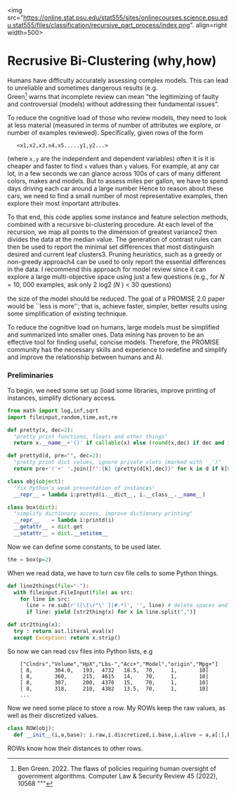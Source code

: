 <img src="https://online.stat.psu.edu/stat555/sites/onlinecourses.science.psu.edu.stat555/files/classification/recursive_part_process/index.png". align=right width=500>

# Recrusive Bi-Clustering (why,how)
Humans have difficulty accurately assessing complex models. This can
lead to unreliable and sometimes dangerous results (e.g.  
Green[^Green22] warns that incomplete review can mean "the legitimizing of faulty and
controversial (models) without addressing their fundamental issues”.

To reduce the cognitive load of those who review models, they need to look
at less material (measured in terms of number of attributes we explore,
or number of examples reviewed).  Specifically, given  rows of the form

       <x1,x2,x3,x4,x5.....y1,y2...>

(where `x,y` are the independent and dependent variables) often it is
it is cheaper and faster to  find  `x` values than `y` values. For
example, at any car lot, in a few seconds we can glance across 100s of
cars of many different colors, makes and models. But to assess miles
per gallon, we have to spend days driving each car around a large
number Hence to reason about these cars, we need to find a small
number of most representative examples, then explore their most
important attributes.

To that end, this code applies some instance and feature selection
methods, combined with a recursive bi-clustering procedure.  At each
level of the recursion, we map all points to the dimension of greatest
variance2 then divides the data at the median value. The generation of
contrast rules can then be used to report the minimal set differences
that most distinguish desired and current leaf clusters3. Pruning
heuristics, such as a greedy or non-greedy approach4 can be used to
only report the essential differences in the data. I recommend this
approach for model review since it can explore a large multi-objective
space using just a few questions (e.g., for 𝑁 = 10, 000 examples, ask
only 2 log2 (𝑁 ) < 30 questions)

the size of the model should be reduced.  The goal of a PROMISE 2.0
paper would be ``less is more''; that is, achieve faster, simpler,
better results using some simplification of existing technique.

To reduce the cognitive load on humans, large models must be
simplified and summarized into smaller ones.  Data mining has proven
to be an effective tool for finding useful, concise models. Therefore,
the PROMISE community has the necessary skills and experience to
redefine and simplify and improve the relationship between humans and
AI.

### Preliminaries 
To begin, we need some set up (load some libraries, improve printing
of instances, simplify dictionary access.

```python
from math import log,inf,sqrt 
import fileinput,random,time,ast,re

def pretty(x, dec=2): 
  "pretty print functions, floats and other things"
  return x.__name__+'()' if callable(x) else (round(x,dec) if dec and isinstance(x,float) else x)

def prettyd(d, pre="", dec=2): 
  "pretty print dict values, ignore private slots (marked with '_')"
  return pre+'('+' '.join([f":{k} {pretty(d[k],dec)}" for k in d if k[0]=="_"])+')'

class obj(object): 
  "fix Python's weak presentation of instances"
  __repr__ = lambda i:prettyd(i.__dict__, i.__class__.__name__)

class box(dict):
  "simplify dictionary access, improve dictionary printing"
  __repr__    = lambda i:printd(i)
  __getattr__ = dict.get
  __setattr__ = dict.__setitem__
```

Now we can define some constants, to be used later.

```python
the = box(p=2)
```

When we read data, we have to turn csv file cells to 
some Python things.

```python
def line2things(file="-"):
  with fileinput.FileInput(file) as src:
    for line in src:
      line = re.sub(r'([\t\r"\' ]|#.*)', '', line) # delete spaces and comments
      if line: yield [str2thing(x) for x in line.split(",")]

def str2thing(x):
  try : return ast.literal_eval(x)
  except Exception: return x.strip()
```

So now we can read csv files into Python lists, e.g

        ["Clndrs","Volume","HpX","Lbs-","Acc+","Model","origin","Mpg+"]
        [ 8,       304.0,   193,  4732   18.5,  70,     1,       10]
        [ 8,       360,     215,  4615   14,    70,     1,       10]
        [ 8,       307,     200,  4376   15,    70,     1,       10]
        [ 8,       318,     210,  4382   13.5,  70,     1,       10]
        ...

Now we need some place to store a row. My ROWs keep the raw values, as well as their discretized
values.

```python
class ROW(obj):
  def __init__(i,a,base): i.raw,i.discretized,i.base,i.alive = a,a[:],base,True
```

ROWs know how their distances to other rows. 


[^Green22]: Ben Green. 2022. The flaws of policies requiring
human oversight of government algorithms. Computer Law &
Security Review 45 (2022), 10568 """  

